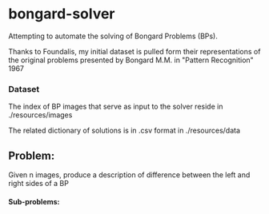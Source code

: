 # bongard-solver

Attempting to automate the solving of Bongard Problems (BPs).


Thanks to Foundalis, my initial dataset is pulled form their representations of the original problems presented by Bongard M.M. in "Pattern Recognition" 1967


### Dataset
The index of BP images that serve as input to the solver reside in ./resources/images

The related dictionary of solutions is in .csv format in ./resources/data

## Problem:
Given n images, produce a description of difference between the left and right sides of a BP


#### Sub-problems:



